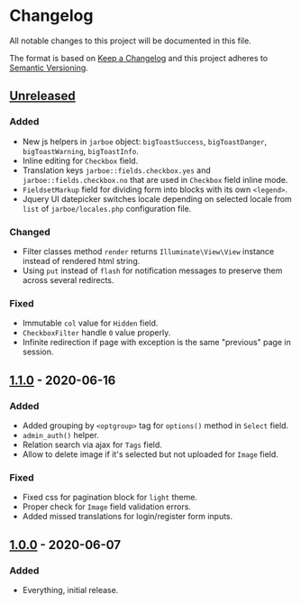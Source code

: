 # Changelog
All notable changes to this project will be documented in this file.

The format is based on [Keep a Changelog](http://keepachangelog.com/en/1.0.0/)
and this project adheres to [Semantic Versioning](http://semver.org/spec/v2.0.0.html).

## [Unreleased]
### Added
- New js helpers in `jarboe` object: `bigToastSuccess`, `bigToastDanger`, `bigToastWarning`, `bigToastInfo`.
- Inline editing for `Checkbox` field.
- Translation keys `jarboe::fields.checkbox.yes` and `jarboe::fields.checkbox.no` that are used in `Checkbox` field inline mode.
- `FieldsetMarkup` field for dividing form into blocks with its own `<legend>`.
- Jquery UI datepicker switches locale depending on selected locale from `list` of `jarboe/locales.php` configuration file.

### Changed
- Filter classes method `render` returns `Illuminate\View\View` instance instead of rendered html string.
- Using `put` instead of `flash` for notification messages to preserve them across several redirects.

### Fixed
- Immutable `col` value for `Hidden` field.
- `CheckboxFilter` handle `0` value properly.
- Infinite redirection if page with exception is the same "previous" page in session.

## [1.1.0] - 2020-06-16
### Added
- Added grouping by `<optgroup>` tag for `options()` method in `Select` field.
- `admin_auth()` helper.
- Relation search via ajax for `Tags` field.
- Allow to delete image if it's selected but not uploaded for `Image` field.

### Fixed
- Fixed css for pagination block for `light` theme.
- Proper check for `Image` field validation errors.
- Added missed translations for login/register form inputs.

## [1.0.0] - 2020-06-07
### Added
- Everything, initial release.


[Unreleased]: https://github.com/Cherry-Pie/Jarboe/compare/1.1.0...master
[1.1.0]: https://github.com/Cherry-Pie/Jarboe/compare/1.0.0...1.1.0
[1.0.0]: https://github.com/Cherry-Pie/Jarboe
